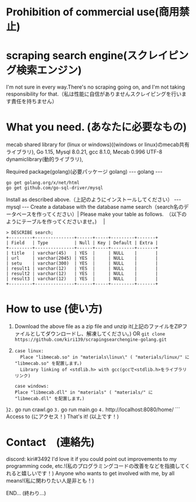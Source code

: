 # Prohibition of commercial use(商用禁止)

# scraping search engine(スクレイピング検索エンジン)
I'm not sure in every way.There's no scraping going on, and I'm not taking responsibility for that.（私は性能に自信がありませんスクレイピングを行います責任を持ちません）

# What you need. (あなたに必要なもの)
mecab shared library for (linux or windows)((windows or linux)のmecab共有ライブラリ),
Go 1.15,
Mysql 8.0.21,
gcc 8.1.0,
Mecab 0.996 UTF-8 dynamiclibrary(動的ライブラリ),

Required package(golang)(必要パッケージ golang)
--- golang ---
```
go get golang.org/x/net/html
go get github.com/go-sql-driver/mysql
```
Install as described above.（上記のようにインストールしてください）
--- mysql ---
Create a database with the database name search（search名のデータベースを作ってください）|
Please make your table as follows.　（以下のようにテーブルを作ってくださいませ。)       　|
```
> DESCRIBE search;
+---------+---------------+------+-----+---------+-------+
| Field   | Type          | Null | Key | Default | Extra |
+---------+---------------+------+-----+---------+-------+
| title   | varchar(45)   | YES  |     | NULL    |       |
| url     | varchar(2045) | YES  |     | NULL    |       |
| setu    | varchar(300)  | YES  |     | NULL    |       |
| result1 | varchar(12)   | YES  |     | NULL    |       |
| result2 | varchar(12)   | YES  |     | NULL    |       |
| result3 | varchar(12)   | YES  |     | NULL    |       |
+---------+---------------+------+-----+---------+-------+
```
# How to use  (使い方)
1. Download the above file as a zip file and unzip it(上記のファイルをZIPファイルとしてダウンロードし、解凍してください。) OR  ``` git clone https://github.com/kiri139/scrapingsearchengine-golang.git ```

2. ```switch (mecab shared library) {
   case linux:
     Place "libmecab.so" in "materials\linux\" ( "materials/linux/" に "libmecab.so" を配置します。)
     Library linking of <stdlib.h> with gcc(gccで<stdlib.h>をライブラリリンク)
   
   case windows:
   Place "libmecab.dll" in "materials" ( "materials/" に "libmecab.dll" を配置します。)
   
}```
2. ``` go run crawl.go ```
3. ``` go run main.go ```
4. ``` http://localhost:8080/home/ ``` Access to (にアクセス！)
That's it! (以上です！)

# Contact　(連絡先)
discord: kiri#3492
I'd love it if you could point out improvements to my programming code, etc.!(私のプログラミングコードの改善をなどを指摘してくれると嬉しいです！)
Anyone who wants to get involved with me, by all means!(私に関わりたい人是非とも！)

END... (終わり...)

